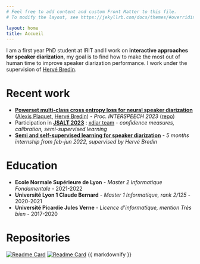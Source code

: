 ```yaml
---
# Feel free to add content and custom Front Matter to this file.
# To modify the layout, see https://jekyllrb.com/docs/themes/#overriding-theme-defaults

layout: home
title: Accueil
---
```


I am a first year PhD student at IRIT and I work on **interactive approaches for speaker diarization**, my goal is to find how to make the most out of human time to improve speaker diarization performance. I work under the supervision of [Hervé Bredin](https://herve.niderb.fr/fastpages/).


# Recent work

- [**Powerset multi-class cross entropy loss for neural speaker diarization**](https://www.isca-speech.org/archive/interspeech_2023/plaquet23_interspeech.html) ([Alexis Plaquet](frenchkrab.github.io), [Hervé Bredin](https://herve.niderb.fr/)) - *Proc. INTERSPEECH 2023* ([repo](https://github.com/FrenchKrab/IS2023-powerset-diarization))
- Participation in [**JSALT 2023**](https://jsalt2023.univ-lemans.fr/en/index.html) : [xdiar team](https://www.youtube.com/live/c3zYuH6n6os) - *confidence measures, calibration, semi-supervised learning*
- [**Semi and self-supervised learning for speaker diarization**](https://www.irit.fr/SAMOVA/site/wp-content/uploads/2022/09/2022_AlexisPlaquet_Stage.pdf) - *5 months internship from feb-jun 2022, supervised by Hervé Bredin*


# Education

- **Ecole Normale Supérieure de Lyon** - *Master 2 Informatique Fondamentale* - 2021-2022
- **Université Lyon 1 Claude Bernard** - *Master 1 Informatique, rank 2/125* - 2020-2021
- **Université Picardie Jules Verne** - *Licence d'informatique, mention Très bien*  - 2017-2020

# Repositories

[![Readme Card](https://github-readme-stats.vercel.app/api/pin/?username=FrenchKrab&repo=IS2023-powerset-diarization)](https://github.com/FrenchKrab/IS2023-powerset-diarization)
[![Readme Card](https://github-readme-stats.vercel.app/api/pin/?username=FrenchKrab&repo=datasets-pyannote)](https://github.com/FrenchKrab/datasets-pyannote) {{ markdownify }}